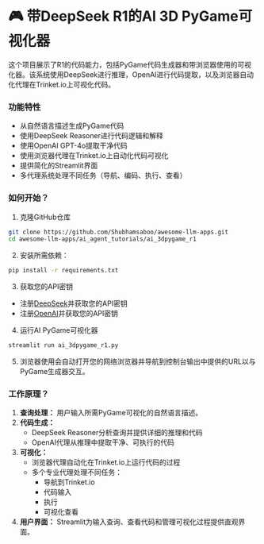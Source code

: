 # 🎮 带DeepSeek R1的AI 3D PyGame可视化器
这个项目展示了R1的代码能力，包括PyGame代码生成器和带浏览器使用的可视化器。该系统使用DeepSeek进行推理，OpenAI进行代码提取，以及浏览器自动化代理在Trinket.io上可视化代码。

### 功能特性

- 从自然语言描述生成PyGame代码
- 使用DeepSeek Reasoner进行代码逻辑和解释
- 使用OpenAI GPT-4o提取干净代码
- 使用浏览器代理在Trinket.io上自动化代码可视化
- 提供简化的Streamlit界面
- 多代理系统处理不同任务（导航、编码、执行、查看）

### 如何开始？

1. 克隆GitHub仓库
```bash
git clone https://github.com/Shubhamsaboo/awesome-llm-apps.git
cd awesome-llm-apps/ai_agent_tutorials/ai_3dpygame_r1
```

2. 安装所需依赖：
```bash
pip install -r requirements.txt
```

3. 获取您的API密钥
- 注册[DeepSeek](https://platform.deepseek.com/)并获取您的API密钥
- 注册[OpenAI](https://platform.openai.com/)并获取您的API密钥

4. 运行AI PyGame可视化器
```bash
streamlit run ai_3dpygame_r1.py
```

5. 浏览器使用会自动打开您的网络浏览器并导航到控制台输出中提供的URL以与PyGame生成器交互。

### 工作原理？

1. **查询处理：** 用户输入所需PyGame可视化的自然语言描述。
2. **代码生成：** 
   - DeepSeek Reasoner分析查询并提供详细的推理和代码
   - OpenAI代理从推理中提取干净、可执行的代码
3. **可视化：**
   - 浏览器代理自动化在Trinket.io上运行代码的过程
   - 多个专业代理处理不同任务：
     - 导航到Trinket.io
     - 代码输入
     - 执行
     - 可视化查看
4. **用户界面：** Streamlit为输入查询、查看代码和管理可视化过程提供直观界面。